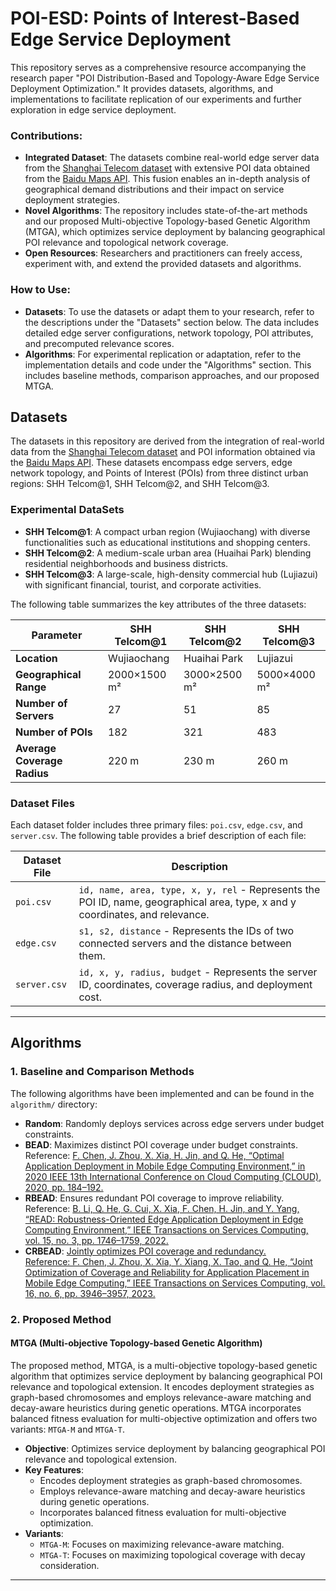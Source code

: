 # POI-ESD: Points of Interest-Based Edge Service Deployment

This repository serves as a comprehensive resource accompanying the research paper "POI Distribution-Based and Topology-Aware Edge Service Deployment Optimization." It provides datasets, algorithms, and implementations to facilitate replication of our experiments and further exploration in edge service deployment.

### Contributions:

- **Integrated Dataset**: The datasets combine real-world edge server data from the [Shanghai Telecom dataset](http://sguangwang.com/TelecomDataset.html) with extensive POI data obtained from the [Baidu Maps API](https://lbsyun.baidu.com/). This fusion enables an in-depth analysis of geographical demand distributions and their impact on service deployment strategies.
- **Novel Algorithms**: The repository includes state-of-the-art methods and our proposed Multi-objective Topology-based Genetic Algorithm (MTGA), which optimizes service deployment by balancing geographical POI relevance and topological network coverage.
- **Open Resources**: Researchers and practitioners can freely access, experiment with, and extend the provided datasets and algorithms.

### How to Use:

- **Datasets**: To use the datasets or adapt them to your research, refer to the descriptions under the "Datasets" section below. The data includes detailed edge server configurations, network topology, POI attributes, and precomputed relevance scores.
- **Algorithms**: For experimental replication or adaptation, refer to the implementation details and code under the "Algorithms" section. This includes baseline methods, comparison approaches, and our proposed MTGA.

<!-- ### Citing This Work: -->

<!-- If you find our datasets or methods useful in your research, please cite our paper as follows: -->

<!-- ```latex
@article{your_citation_key, title={POI Distribution-Based and Topology-Aware Edge Service Deployment Optimization}, author={Your Authors}, journal={Your Journal}, year={2024} }
``` -->

<!-- We hope this repository supports and inspires further advancements in edge service deployment research.

--- -->

## Datasets

The datasets in this repository are derived from the integration of real-world data from the [Shanghai Telecom dataset](http://sguangwang.com/TelecomDataset.html) and POI information obtained via the [Baidu Maps API](https://lbsyun.baidu.com/). These datasets encompass edge servers, edge network topology, and Points of Interest (POIs) from three distinct urban regions: SHH Telcom@1, SHH Telcom@2, and SHH Telcom@3.

### Experimental DataSets

- **SHH Telcom@1**: A compact urban region (Wujiaochang) with diverse functionalities such as educational institutions and shopping centers.
- **SHH Telcom@2**: A medium-scale urban area (Huaihai Park) blending residential neighborhoods and business districts.
- **SHH Telcom@3**: A large-scale, high-density commercial hub (Lujiazui) with significant financial, tourist, and corporate activities.

The following table summarizes the key attributes of the three datasets:

| Parameter                   | SHH Telcom@1 | SHH Telcom@2 | SHH Telcom@3 |
| --------------------------- | ------------ | ------------ | ------------ |
| **Location**                | Wujiaochang  | Huaihai Park | Lujiazui     |
| **Geographical Range**      | 2000×1500 m² | 3000×2500 m² | 5000×4000 m² |
| **Number of Servers**       | 27           | 51           | 85           |
| **Number of POIs**          | 182          | 321          | 483          |
| **Average Coverage Radius** | 220 m        | 230 m        | 260 m        |

### Dataset Files

Each dataset folder includes three primary files: `poi.csv`, `edge.csv`, and `server.csv`. The following table provides a brief description of each file:

| Dataset File | Description                                                                                                                   |
| ------------ | ----------------------------------------------------------------------------------------------------------------------------- |
| `poi.csv`    | `id, name, area, type, x, y, rel` - Represents the POI ID, name, geographical area, type, x and y coordinates, and relevance. |
| `edge.csv`   | `s1, s2, distance` - Represents the IDs of two connected servers and the distance between them.                               |
| `server.csv` | `id, x, y, radius, budget` - Represents the server ID, coordinates, coverage radius, and deployment cost.                     |

---

## Algorithms

### 1. **Baseline and Comparison Methods**

The following algorithms have been implemented and can be found in the `algorithm/` directory:

- **Random**: Randomly deploys services across edge servers under budget constraints.
- **BEAD**: Maximizes distinct POI coverage under budget constraints.  
   Reference: [F. Chen, J. Zhou, X. Xia, H. Jin, and Q. He, “Optimal Application
  Deployment in Mobile Edge Computing Environment,” in 2020 IEEE
  13th International Conference on Cloud Computing (CLOUD), 2020,
  pp. 184–192.](https://doi.org/10.1109/TMC.2020.2970698)
- **RBEAD**: Ensures redundant POI coverage to improve reliability.  
   Reference: [B. Li, Q. He, G. Cui, X. Xia, F. Chen, H. Jin, and Y. Yang, “READ:
  Robustness-Oriented Edge Application Deployment in Edge Computing
  Environment,” IEEE Transactions on Services Computing, vol. 15, no. 3,
  pp. 1746–1759, 2022.](https://ieeexplore.ieee.org/document/9163305)
- **CRBEAD**: [Jointly optimizes POI coverage and redundancy.  
   Reference: F. Chen, J. Zhou, X. Xia, Y. Xiang, X. Tao, and Q. He, “Joint
  Optimization of Coverage and Reliability for Application Placement in
  Mobile Edge Computing,” IEEE Transactions on Services Computing,
  vol. 16, no. 6, pp. 3946–3957, 2023.](https://ieeexplore.ieee.org/document/10196050)

### 2. **Proposed Method**

#### MTGA (Multi-objective Topology-based Genetic Algorithm)

The proposed method, MTGA, is a multi-objective topology-based genetic algorithm that optimizes service deployment by balancing geographical POI relevance and topological extension. It encodes deployment strategies as graph-based chromosomes and employs relevance-aware matching and decay-aware heuristics during genetic operations. MTGA incorporates balanced fitness evaluation for multi-objective optimization and offers two variants: `MTGA-M` and `MTGA-T`.

- **Objective**: Optimizes service deployment by balancing geographical POI relevance and topological extension.
- **Key Features**:
  - Encodes deployment strategies as graph-based chromosomes.
  - Employs relevance-aware matching and decay-aware heuristics during genetic operations.
  - Incorporates balanced fitness evaluation for multi-objective optimization.
- **Variants**:
  - `MTGA-M`: Focuses on maximizing relevance-aware matching.
  - `MTGA-T`: Focuses on maximizing topological coverage with decay consideration.

---
